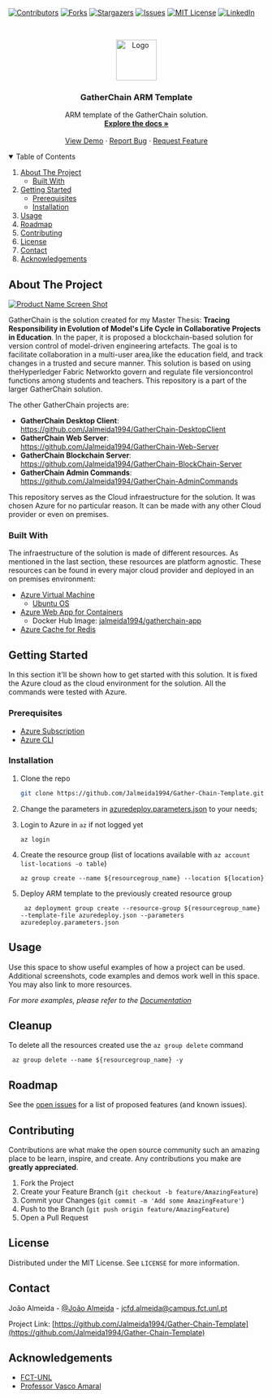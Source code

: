 <!--
*** Thanks for checking out the Best-README-Template. If you have a suggestion
*** that would make this better, please fork the repo and create a pull request
*** or simply open an issue with the tag "enhancement".
*** Thanks again! Now go create something AMAZING! :D
-->



<!-- PROJECT SHIELDS -->
<!--
*** I'm using markdown "reference style" links for readability.
*** Reference links are enclosed in brackets [ ] instead of parentheses ( ).
*** See the bottom of this document for the declaration of the reference variables
*** for contributors-url, forks-url, etc. This is an optional, concise syntax you may use.
*** https://www.markdownguide.org/basic-syntax/#reference-style-links
-->
[![Contributors][contributors-shield]][contributors-url]
[![Forks][forks-shield]][forks-url]
[![Stargazers][stars-shield]][stars-url]
[![Issues][issues-shield]][issues-url]
[![MIT License][license-shield]][license-url]
[![LinkedIn][linkedin-shield]][linkedin-url]



<!-- PROJECT LOGO -->
<br />
<p align="center">
  <a href="https://github.com/Jalmeida1994/Gather-Chain-Template">
    <img src="images/logo.png" alt="Logo" width="80" height="80">
  </a>

  <h3 align="center">GatherChain ARM Template</h3>

  <p align="center">
    ARM template of the GatherChain solution.
    <br />
    <a href="https://github.com/othneildrew/Best-README-Template"><strong>Explore the docs »</strong></a>
    <br />
    <br />
    <a href="https://github.com/othneildrew/Best-README-Template">View Demo</a>
    ·
    <a href="https://github.com/othneildrew/Best-README-Template/issues">Report Bug</a>
    ·
    <a href="https://github.com/othneildrew/Best-README-Template/issues">Request Feature</a>
  </p>
</p>



<!-- TABLE OF CONTENTS -->
<details open="open">
  <summary>Table of Contents</summary>
  <ol>
    <li>
      <a href="#about-the-project">About The Project</a>
      <ul>
        <li><a href="#built-with">Built With</a></li>
      </ul>
    </li>
    <li>
      <a href="#getting-started">Getting Started</a>
      <ul>
        <li><a href="#prerequisites">Prerequisites</a></li>
        <li><a href="#installation">Installation</a></li>
      </ul>
    </li>
    <li><a href="#usage">Usage</a></li>
    <li><a href="#roadmap">Roadmap</a></li>
    <li><a href="#contributing">Contributing</a></li>
    <li><a href="#license">License</a></li>
    <li><a href="#contact">Contact</a></li>
    <li><a href="#acknowledgements">Acknowledgements</a></li>
  </ol>
</details>



<!-- ABOUT THE PROJECT -->
## About The Project

[![Product Name Screen Shot][product-screenshot]](https://example.com)

GatherChain is the solution created for my Master Thesis: __Tracing Responsibility in Evolution of Model's Life Cycle in Collaborative Projects in Education__.
In the paper, it is proposed a blockchain-based solution for version control of model-driven engineering artefacts.  The goal is to facilitate collaboration in a multi-user area,like the education field, and track changes in a trusted and secure manner. This solution is based on using theHyperledger Fabric Networkto govern and regulate file versioncontrol functions among students and teachers.
This repository is a part of the larger GatherChain solution.

The other GatherChain projects are:
* __GatherChain Desktop Client__: https://github.com/Jalmeida1994/GatherChain-DesktopClient
* __GatherChain Web Server__: https://github.com/Jalmeida1994/GatherChain-Web-Server
* __GatherChain Blockchain Server__: https://github.com/Jalmeida1994/GatherChain-BlockChain-Server
* __GatherChain Admin Commands__: https://github.com/Jalmeida1994/GatherChain-AdminCommands

This repository serves as the Cloud infraestructure for the solution. It was chosen Azure for no particular reason. It can be made with any other Cloud provider or even on premises.

### Built With

The infraestructure of the solution is made of different resources. As mentioned in the last section, these resources are platform agnostic. These resources can be found in every major cloud provider and deployed in an on premises environment:
* [Azure Virtual Machine](https://azure.microsoft.com/en-us/services/virtual-machines/)
  * [Ubuntu OS](https://ubuntu.com/azure)
* [Azure Web App for Containers](https://azure.microsoft.com/en-us/services/app-service/containers/)
  * Docker Hub Image: [jalmeida1994/gatherchain-app](https://hub.docker.com/repository/docker/jalmeida1994/gatherchain-app)
* [Azure Cache for Redis](https://azure.microsoft.com/en-us/services/cache/)


<!-- GETTING STARTED -->
## Getting Started

In this section it'll be shown how to get started with this solution. It is fixed the Azure cloud as the cloud environment for the solution. All the commands were tested with Azure.
### Prerequisites

* [Azure Subscription](https://docs.microsoft.com/en-us/azure/cost-management-billing/manage/create-subscription)
* [Azure CLI](https://docs.microsoft.com/en-us/cli/azure/install-azure-cli)

### Installation

1. Clone the repo
   ```sh
   git clone https://github.com/Jalmeida1994/Gather-Chain-Template.git
   ```
2. Change the parameters in [azuredeploy.parameters.json](https://github.com/Jalmeida1994/Gather-Chain-Template/blob/master/azuredeploy.parameters.json) to your needs;

4. Login to Azure in `az` if not logged yet
   ```
   az login
   ```
5. Create the resource group (list of locations available with `az account list-locations -o table`)
   ```
   az group create --name ${resourcegroup_name} --location ${location}
   ```
6. Deploy ARM template to the previously created resource group
   ```
    az deployment group create --resource-group ${resourcegroup_name} --template-file azuredeploy.json --parameters azuredeploy.parameters.json
   ```
   

<!-- USAGE EXAMPLES -->
## Usage

Use this space to show useful examples of how a project can be used. Additional screenshots, code examples and demos work well in this space. You may also link to more resources.

_For more examples, please refer to the [Documentation](https://example.com)_


<!-- USAGE EXAMPLES -->
## Cleanup

To delete all the resources created use the `az group delete` command
   ```
    az group delete --name ${resourcegroup_name} -y
   ```


<!-- ROADMAP -->
## Roadmap

See the [open issues](https://github.com/Jalmeida1994/Gather-Chain-Template/issues) for a list of proposed features (and known issues).



<!-- CONTRIBUTING -->
## Contributing

Contributions are what make the open source community such an amazing place to be learn, inspire, and create. Any contributions you make are **greatly appreciated**.

1. Fork the Project
2. Create your Feature Branch (`git checkout -b feature/AmazingFeature`)
3. Commit your Changes (`git commit -m 'Add some AmazingFeature'`)
4. Push to the Branch (`git push origin feature/AmazingFeature`)
5. Open a Pull Request



<!-- LICENSE -->
## License

Distributed under the MIT License. See `LICENSE` for more information.



<!-- CONTACT -->
## Contact

João Almeida - [@João Almeida](https://www.linkedin.com/in/jo%C3%A3o-almeida-525476125/) - jcfd.almeida@campus.fct.unl.pt

Project Link: [https://github.com/Jalmeida1994/Gather-Chain-Template](https://github.com/Jalmeida1994/Gather-Chain-Template)



<!-- ACKNOWLEDGEMENTS -->
## Acknowledgements
* [FCT-UNL](https://www.fct.unl.pt/)
* [Professor Vasco Amaral](https://docentes.fct.unl.pt/vma/)


<!-- MARKDOWN LINKS & IMAGES -->
<!-- https://www.markdownguide.org/basic-syntax/#reference-style-links -->
[contributors-shield]: https://img.shields.io/github/contributors/Jalmeida1994/Gather-Chain-Template.svg?style=for-the-badge
[contributors-url]: https://github.com/Jalmeida1994/Gather-Chain-Template/graphs/contributors
[forks-shield]: https://img.shields.io/github/forks/Jalmeida1994/Gather-Chain-Template.svg?style=for-the-badge
[forks-url]: https://github.com/Jalmeida1994/Gather-Chain-Template/network/members
[stars-shield]: https://img.shields.io/github/stars/Jalmeida1994/Gather-Chain-Template.svg?style=for-the-badge
[stars-url]: https://github.com/Jalmeida1994/Gather-Chain-Template/stargazers
[issues-shield]: https://img.shields.io/github/issues/Jalmeida1994/Gather-Chain-Template.svg?style=for-the-badge
[issues-url]: https://github.com/Jalmeida1994/Gather-Chain-Template/issues
[license-shield]: https://img.shields.io/github/license/Jalmeida1994/Gather-Chain-Template.svg?style=for-the-badge
[license-url]: https://github.com/Jalmeida1994/Gather-Chain-Template/blob/master/LICENSE.txt
[linkedin-shield]: https://img.shields.io/badge/-LinkedIn-black.svg?style=for-the-badge&logo=linkedin&colorB=555
[linkedin-url]: https://www.linkedin.com/in/jo%C3%A3o-almeida-525476125/
[product-screenshot]: images/screenshot.png
